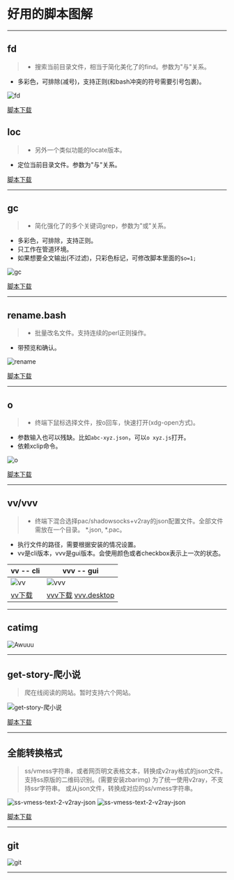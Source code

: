 # 好用的脚本图解
---
## fd
> - 搜索当前目录文件，相当于简化美化了的find。参数为"与"关系。
- 多彩色，可排除(减号)，支持正则(和bash冲突的符号需要引号包裹)。

![fd](fd命令.png)

[脚本下载](https://github.com/eexpress/bin/raw/master/fd)

## loc

> - 另外一个类似功能的locate版本。
- 定位当前目录文件。参数为"与"关系。

[脚本下载](https://github.com/eexpress/bin/raw/master/loc)

---
## gc
> - 简化强化了的多个关键词grep，参数为"或"关系。
- 多彩色，可排除，支持正则。
- 只工作在管道环境。
- 如果想要全文输出(不过滤)，只彩色标记，可修改脚本里面的`$o=1;`

![gc](gc命令.png)

[脚本下载](https://github.com/eexpress/bin/raw/master/gc)

---
## rename.bash
> - 批量改名文件。支持连续的perl正则操作。
- 带预览和确认。

![rename](rename命令.png)

[脚本下载](https://github.com/eexpress/bin/raw/master/rename.bash)

---
## o
> - 终端下鼠标选择文件，按o回车，快速打开(xdg-open方式)。
- 参数输入也可以残缺。比如`abc-xyz.json`，可以`o xyz.js`打开。
- 依赖xclip命令。

![o](o命令.png)

[脚本下载](https://github.com/eexpress/bin/raw/master/o)

---
## vv/vvv
> - 终端下混合选择pac/shadowsocks+v2ray的json配置文件。全部文件需放在一个目录。 \*.json, *.pac。
- 执行文件的路径，需要根据安装的情况设置。
- vv是cli版本，vvv是gui版本。会使用颜色或者checkbox表示上一次的状态。

vv -- cli|vvv -- gui
--|--
![vv](vv命令.png)| ![vvv](vvv.png)
[vv下载](https://github.com/eexpress/bin/raw/master/vv)|[vvv下载](https://github.com/eexpress/bin/raw/master/vvv) [vvv.desktop](https://github.com/eexpress/bin/raw/master/vvv.desktop)

---
## catimg
![Awuuu](catimg的输出.png)

---
## get-story-爬小说
> 爬在线阅读的网站。暂时支持六个网站。

![get-story-爬小说](get-story-爬小说.png)

[脚本下载](https://github.com/eexpress/bin/raw/master/get-story-爬小说.pl)

---
## 全能转换格式
> ss/vmess字符串，或者网页明文表格文本，转换成v2ray格式的json文件。
支持ss原版的二维码识别。(需要安装zbarimg)
为了统一使用v2ray，不支持ssr字符串。
或从json文件，转换成对应的ss/vmess字符串。

![ss-vmess-text-2-v2ray-json](ss-vmess-text-2-v2ray-json.pl.png)
![ss-vmess-text-2-v2ray-json](ss-vmess-text-2-v2ray-json.1.png)

[脚本下载](https://github.com/eexpress/bin/raw/master/ss-vmess-text-2-v2ray-json.pl)

---

## git
![git](git命令.png)

---
